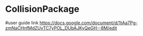 # CollisionPackage
#user guide link https://docs.google.com/document/d/1tAa7Pg-zmNaCHnfMdZUvTC7yPOL_DUbAJKyQeGH--8M/edit
